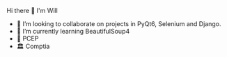 Hi there 👋 I'm Will

- 👯 I’m looking to collaborate on projects in PyQt6, Selenium and Django.
- 🎨 I’m currently learning BeautifulSoup4
- 🥂 PCEP 
- 🏛 Comptia 

